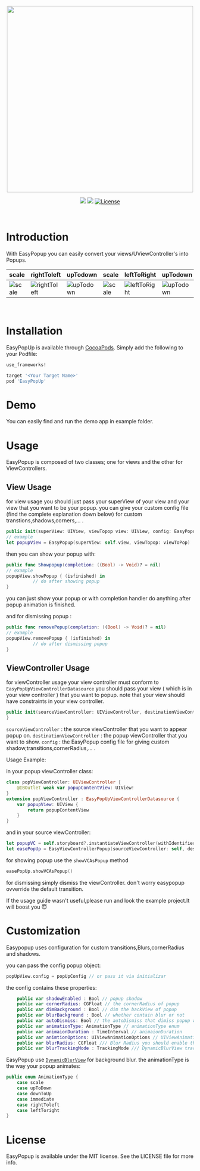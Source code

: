 <p align="center">
	<img src="https://github.com/mohammadZ74/EasyPopUp/blob/master/EasyPopUp/Assets/1.png" width="500">
</p>
<p align="center">
    <img src="https://img.shields.io/badge/Swift-4.1-green.svg" />
        <img src="https://img.shields.io/badge/platform-ios-green.svg" />
    <a href="https://opensource.org/licenses/MIT">
      <img src="https://img.shields.io/badge/License-MIT-yellow.svg" alt="License" />
    </a>
</p>
<p>&nbsp;</p>

# Introduction

With EasyPopup you can easily convert your views/UViewController's into Popups.


scale | rightToleft | upTodown | scale | leftToRight | upTodown
--- | --- | --- | --- | --- | ---
![scale](https://github.com/mohammadZ74/EasyPopUp/blob/master/EasyPopUp/Assets/scale.gif) | ![rightToleft](https://github.com/mohammadZ74/EasyPopUp/blob/master/EasyPopUp/Assets/rightToleft.gif) | ![upTodown](https://github.com/mohammadZ74/EasyPopUp/blob/master/EasyPopUp/Assets/upToDown.gif) | ![scale](https://github.com/mohammadZ74/EasyPopUp/blob/master/EasyPopUp/Assets/vcScale.gif) | ![leftToRight](https://github.com/mohammadZ74/EasyPopUp/blob/master/EasyPopUp/Assets/VCLeftToRight.gif) | ![upTodown](https://github.com/mohammadZ74/EasyPopUp/blob/master/EasyPopUp/Assets/vcUpToDown.gif)






<p>&nbsp;</p>

# Installation

EasyPopUp is available through [CocoaPods](https://cocoapods.org/pods/EasyPopUp). Simply add the following to your Podfile:

```ruby
use_frameworks!

target '<Your Target Name>'
pod 'EasyPopUp'
```

# Demo
You can easily find and run the demo app in example folder.

# Usage
EasyPopup is composed of two classes; one for views and the other for ViewControllers.
## View Usage

for view usage you should just pass your superView of your view and your view that you want to be your popup.
you can give your custom config file (find the complete explanation down below) for custom transtions,shadows,corners,... .

```swift
public init(superView: UIView, viewTopop view: UIView, config: EasyPopupConfig = default)
// example
let popupView = EasyPopup(superView: self.view, viewTopop: viewToPop)
```

then you can show your popup with:

```swift
public func Showpopup(completion: ((Bool) -> Void)? = nil)
// example 
popupView.showPopup { (isfinished) in
          // do after showing popup 
}
```
you can just show your popup or with completion handler do anything after popup animation is finished.

and for dismissing popup :

```swift
public func removePopup(completion: ((Bool) -> Void)? = nil)
// example 
popupView.removePopup { (isfinished) in
          // do after dismissing popup 
}
```
## ViewController Usage
for viewController usage your view controller must conform to `EasyPopUpViewControllerDatasource`
you should pass your view ( which is in your view controller ) that you want to popup.
note that your view should have constraints in your view controller.
```swift
public init(sourceViewController: UIViewController, destinationViewController: UIViewController, config: EasyPopupConfig = default)
}
```
`sourceViewController` : the source viewController that you want to appear popup on.
`destinationViewController` : the popup viewController that you want to show.
`config` : the EasyPopup config file for giving custom shadow,transitions,cornerRadius,... .

Usage Example:

in your popup viewController class: 

```swift
class popViewController: UIViewController {
    @IBOutlet weak var popupContentView: UIView!
}
extension popViewController : EasyPopUpViewControllerDatasource {
    var popupView: UIView {
        return popupContentView
    }
}
```
and in your source viewController:
```swift
let popupVC = self.storyboard?.instantiateViewController(withIdentifier: "popViewController") as! popViewController
let easePopUp = EasyViewControllerPopup(sourceViewController: self, destinationViewController: popupVC )
```
for showing popup use the `showVCAsPopup` method
```swift
easePopUp.showVCAsPopup()
```
for dismissing simply dismiss the viewController. don't worry easypopup ovverride the default transition.

If the usage guide wasn't useful,please run and look the example project.It will boost you 😇

# Customization

Easypopup uses configuration for custom transitions,Blurs,cornerRadius and shadows.

you can pass the config popup object:
```swift
popUpView.config = popUpConfig // or pass it via initializar  
```
the config contains these properties:
```swift
    public var shadowEnabled : Bool // popup shadow
    public var cornerRadius: CGFloat // the cornerRadius of popup
    public var dimBackground : Bool // dim the backView of popup
    public var blurBackground : Bool // whether contain blur or not
    public var autoDismiss: Bool // the autoDismiss that dimiss popup when clicking on outside of view
    public var animationType: AnimationType // animationType enum
    public var animaionDuration : TimeInterval // animaionDuration
    public var animtionOptions: UIViewAnimationOptions // UIViewAnimationOptions
    public var blurRadius: CGFloat /// Blur Radius you should enable the blurBackground variable to work
    public var blurTrackingMode : TrackingMode /// DynamicBlurView trackingMode
```
EasyPopup use [`DynamicBlurView`](https://github.com/KyoheiG3/DynamicBlurView) for background blur.
the animationType is the way your popup animates:
```swift
public enum AnimationType {
    case scale
    case upToDown
    case downToUp
    case immediate
    case rightToleft
    case leftToright
}
```

# License

EasyPopup is available under the MIT license. See the LICENSE file for more info.
